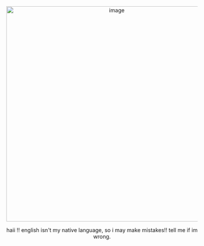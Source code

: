 <div align="center">
<img width="566" height="567" alt="image" src="https://github.com/user-attachments/assets/b8499d89-aa80-4c0e-b438-89be5a79c039" />
<p align="center">
haii !! english isn't my native language, so i may make mistakes!! tell me if im wrong.

